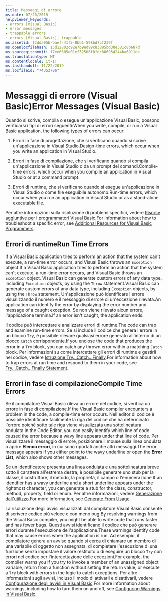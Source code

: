 ```yaml
---
title: Messaggi di errore
ms.date: 07/20/2015
helpviewer_keywords:
- errors [Visual Basic]
- error messages
- trappable errors
- errors [Visual Basic], trappable
ms.assetid: f2dda05b-baef-41f5-8bb1-598bd7cf239f
ms.openlocfilehash: 15d12802c92e7b9ed99c83885bd38e381c8b687d
ms.sourcegitcommit: 17ee6605e01ef32506f8fdc686954244ba6911de
ms.translationtype: MT
ms.contentlocale: it-IT
ms.lasthandoff: 11/22/2019
ms.locfileid: "74353706"
---
```

# <a name="error-messages-visual-basic"></a><span data-ttu-id="c39ea-102">Messaggi di errore (Visual Basic)</span><span class="sxs-lookup"><span data-stu-id="c39ea-102">Error Messages (Visual Basic)</span></span>
<span data-ttu-id="c39ea-103">Quando si scrive, compila o esegue un'applicazione Visual Basic, possono verificarsi i tipi di errori seguenti:</span><span class="sxs-lookup"><span data-stu-id="c39ea-103">When you write, compile, or run a Visual Basic application, the following types of errors can occur:</span></span>  
  
1. <span data-ttu-id="c39ea-104">Errori in fase di progettazione, che si verificano quando si scrive un'applicazione in Visual Studio.</span><span class="sxs-lookup"><span data-stu-id="c39ea-104">Design-time errors, which occur when you write an application in Visual Studio.</span></span>  
  
2. <span data-ttu-id="c39ea-105">Errori in fase di compilazione, che si verificano quando si compila un'applicazione in Visual Studio o da un prompt dei comandi.</span><span class="sxs-lookup"><span data-stu-id="c39ea-105">Compile-time errors, which occur when you compile an application in Visual Studio or at a command prompt.</span></span>  
  
3. <span data-ttu-id="c39ea-106">Errori di runtime, che si verificano quando si esegue un'applicazione in Visual Studio o come file eseguibile autonomo.</span><span class="sxs-lookup"><span data-stu-id="c39ea-106">Run-time errors, which occur when you run an application in Visual Studio or as a stand-alone executable file.</span></span>  
  
 <span data-ttu-id="c39ea-107">Per altre informazioni sulla risoluzione di problemi specifici, vedere [Risorse aggiuntive per i programmatori Visual Basic](../../../visual-basic/getting-started/additional-resources.md).</span><span class="sxs-lookup"><span data-stu-id="c39ea-107">For information about how to troubleshoot a specific error, see [Additional Resources for Visual Basic Programmers](../../../visual-basic/getting-started/additional-resources.md).</span></span>  
  
## <a name="run-time-errors"></a><span data-ttu-id="c39ea-108">Errori di runtime</span><span class="sxs-lookup"><span data-stu-id="c39ea-108">Run Time Errors</span></span>  
 <span data-ttu-id="c39ea-109">If a Visual Basic application tries to perform an action that the system can't execute, a run-time error occurs, and Visual Basic throws an `Exception` object.</span><span class="sxs-lookup"><span data-stu-id="c39ea-109">If a Visual Basic application tries to perform an action that the system can't execute, a run-time error occurs, and Visual Basic throws an `Exception` object.</span></span> <span data-ttu-id="c39ea-110">Visual Basic can generate custom errors of any data type, including `Exception` objects, by using the `Throw` statement.</span><span class="sxs-lookup"><span data-stu-id="c39ea-110">Visual Basic can generate custom errors of any data type, including `Exception` objects, by using the `Throw` statement.</span></span> <span data-ttu-id="c39ea-111">Un'applicazione può identificare l'errore visualizzando il numero e il messaggio di errore di un'eccezione rilevata.</span><span class="sxs-lookup"><span data-stu-id="c39ea-111">An application can identify the error by displaying the error number and message of a caught exception.</span></span> <span data-ttu-id="c39ea-112">Se non viene rilevato alcun errore, l'applicazione termina.</span><span class="sxs-lookup"><span data-stu-id="c39ea-112">If an error isn't caught, the application ends.</span></span>  
  
 <span data-ttu-id="c39ea-113">Il codice può intercettare e analizzare errori di runtime.</span><span class="sxs-lookup"><span data-stu-id="c39ea-113">The code can trap and examine run-time errors.</span></span> <span data-ttu-id="c39ea-114">Se si include il codice che genera l'errore in un blocco `Try`, è possibile rilevare qualsiasi errore generato all'interno di un blocco `Catch` corrispondente.</span><span class="sxs-lookup"><span data-stu-id="c39ea-114">If you enclose the code that produces the error in a `Try` block, you can catch any thrown error within a matching `Catch` block.</span></span> <span data-ttu-id="c39ea-115">Per informazioni su come intercettare gli errori di runtime e gestirli nel codice, vedere [Istruzione Try...Catch...Finally](../../../visual-basic/language-reference/statements/try-catch-finally-statement.md).</span><span class="sxs-lookup"><span data-stu-id="c39ea-115">For information about how to trap errors at run time and respond to them in your code, see [Try...Catch...Finally Statement](../../../visual-basic/language-reference/statements/try-catch-finally-statement.md).</span></span>  
  
## <a name="compile-time-errors"></a><span data-ttu-id="c39ea-116">Errori in fase di compilazione</span><span class="sxs-lookup"><span data-stu-id="c39ea-116">Compile Time Errors</span></span>  
 <span data-ttu-id="c39ea-117">Se il compilatore Visual Basic rileva un errore nel codice, si verifica un errore in fase di compilazione.</span><span class="sxs-lookup"><span data-stu-id="c39ea-117">If the Visual Basic compiler encounters a problem in the code, a compile-time error occurs.</span></span> <span data-ttu-id="c39ea-118">Nell'editor di codice è possibile identificare facilmente la riga del codice che ha determinato l'errore poiché sotto tale riga viene visualizzata una sottolineatura ondulata.</span><span class="sxs-lookup"><span data-stu-id="c39ea-118">In the Code Editor, you can easily identify which line of code caused the error because a wavy line appears under that line of code.</span></span> <span data-ttu-id="c39ea-119">Per visualizzare il messaggio di errore, posizionare il mouse sulla linea ondulata o aprire **Elenco errori**, in cui sono riportati anche altri messaggi.</span><span class="sxs-lookup"><span data-stu-id="c39ea-119">The error message appears if you either point to the wavy underline or open the **Error List**, which also shows other messages.</span></span>  
  
 <span data-ttu-id="c39ea-120">Se un identificatore presenta una linea ondulata e una sottolineatura breve sotto il carattere all'estrema destra, è possibile generare uno stub per la classe, il costruttore, il metodo, la proprietà, il campo o l'enumerazione.</span><span class="sxs-lookup"><span data-stu-id="c39ea-120">If an identifier has a wavy underline and a short underline appears under the rightmost character, you can generate a stub for the class, constructor, method, property, field or enum.</span></span> <span data-ttu-id="c39ea-121">Per altre informazioni, vedere [Generazione dall'utilizzo](/visualstudio/ide/visual-csharp-intellisense#generate-from-usage).</span><span class="sxs-lookup"><span data-stu-id="c39ea-121">For more information, see [Generate From Usage](/visualstudio/ide/visual-csharp-intellisense#generate-from-usage).</span></span>
  
 <span data-ttu-id="c39ea-122">La risoluzione degli avvisi visualizzati dal compilatore Visual Basic consente di scrivere codice più veloce e con meno bug.</span><span class="sxs-lookup"><span data-stu-id="c39ea-122">By resolving warnings from the Visual Basic compiler, you might be able to write code that runs faster and has fewer bugs.</span></span> <span data-ttu-id="c39ea-123">Questi avvisi identificano il codice che può generare errori durante l'esecuzione dell'applicazione.</span><span class="sxs-lookup"><span data-stu-id="c39ea-123">These warnings identify code that may cause errors when the application is run.</span></span> <span data-ttu-id="c39ea-124">Ad esempio, il compilatore genera un avviso quando si cerca di chiamare un membro di una variabile di oggetto non assegnata, di completare l'esecuzione di una funzione senza impostare il valore restituito o di eseguire un blocco `Try` con errori nel codice per l'intercettazione delle eccezioni.</span><span class="sxs-lookup"><span data-stu-id="c39ea-124">For example, the compiler warns you if you try to invoke a member of an unassigned object variable, return from a function without setting the return value, or execute a `Try` block with errors in the logic to catch exceptions.</span></span> <span data-ttu-id="c39ea-125">Per altre informazioni sugli avvisi, incluso il modo di attivarli e disattivarli, vedere [Configurazione degli avvisi in Visual Basic](/visualstudio/ide/configuring-warnings-in-visual-basic).</span><span class="sxs-lookup"><span data-stu-id="c39ea-125">For more information about warnings, including how to turn them on and off, see [Configuring Warnings in Visual Basic](/visualstudio/ide/configuring-warnings-in-visual-basic).</span></span>
